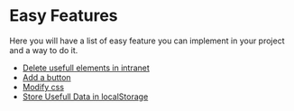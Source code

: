 # Easy Features

Here you will have a list of easy feature you can implement in your project and a way to do it.

- [Delete usefull elements in intranet](delete_usefull_elements_in_intranet.md)
- [Add a button](add_a_button.md)
- [Modify css](modify_css.md)
- [Store Usefull Data in localStorage](store_usefull_data_in_localStorage.md)
